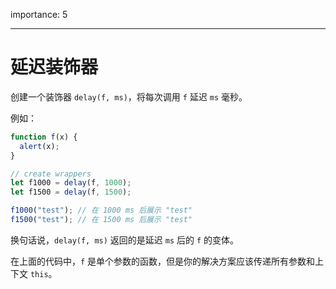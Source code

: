 importance: 5

---

# 延迟装饰器

创建一个装饰器 `delay(f, ms)`，将每次调用 `f` 延迟 `ms` 毫秒。

例如：

```js
function f(x) {
  alert(x);
}

// create wrappers
let f1000 = delay(f, 1000);
let f1500 = delay(f, 1500);

f1000("test"); // 在 1000 ms 后展示 "test"
f1500("test"); // 在 1500 ms 后展示 "test"
```

换句话说，`delay(f, ms)` 返回的是延迟 `ms` 后的 `f` 的变体。

在上面的代码中，`f` 是单个参数的函数，但是你的解决方案应该传递所有参数和上下文 `this`。 

